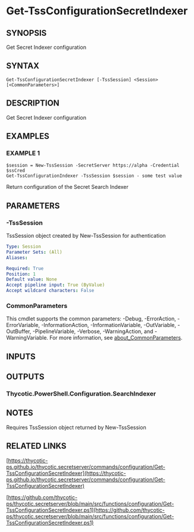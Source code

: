 # Get-TssConfigurationSecretIndexer

## SYNOPSIS
Get Secret Indexer configuration

## SYNTAX

```
Get-TssConfigurationSecretIndexer [-TssSession] <Session> [<CommonParameters>]
```

## DESCRIPTION
Get Secret Indexer configuration

## EXAMPLES

### EXAMPLE 1
```
$session = New-TssSession -SecretServer https://alpha -Credential $ssCred
Get-TssConfigurationIndexer -TssSession $session - some test value
```

Return configuration of the Secret Search Indexer

## PARAMETERS

### -TssSession
TssSession object created by New-TssSession for authentication

```yaml
Type: Session
Parameter Sets: (All)
Aliases:

Required: True
Position: 1
Default value: None
Accept pipeline input: True (ByValue)
Accept wildcard characters: False
```

### CommonParameters
This cmdlet supports the common parameters: -Debug, -ErrorAction, -ErrorVariable, -InformationAction, -InformationVariable, -OutVariable, -OutBuffer, -PipelineVariable, -Verbose, -WarningAction, and -WarningVariable. For more information, see [about_CommonParameters](http://go.microsoft.com/fwlink/?LinkID=113216).

## INPUTS

## OUTPUTS

### Thycotic.PowerShell.Configuration.SearchIndexer
## NOTES
Requires TssSession object returned by New-TssSession

## RELATED LINKS

[https://thycotic-ps.github.io/thycotic.secretserver/commands/configuration/Get-TssConfigurationSecretIndexer](https://thycotic-ps.github.io/thycotic.secretserver/commands/configuration/Get-TssConfigurationSecretIndexer)

[https://github.com/thycotic-ps/thycotic.secretserver/blob/main/src/functions/configuration/Get-TssConfigurationSecretIndexer.ps1](https://github.com/thycotic-ps/thycotic.secretserver/blob/main/src/functions/configuration/Get-TssConfigurationSecretIndexer.ps1)

